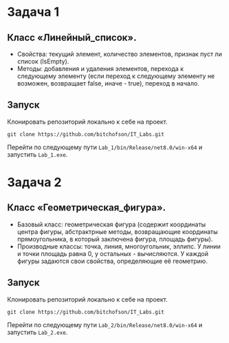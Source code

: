 # Задача 1
## Класс «Линейный_список».
- Свойства: текущий элемент, количество элементов, признак пуст ли список (IsEmpty).
- Методы: добавления и удаления элементов, перехода к следующему элементу (если переход к следующему элементу не возможен, возвращает false, иначе - true), переход в начало.
## Запуск
Клонировать репозиторий локально к себе на проект.
```
git clone https://github.com/bitchofson/IT_Labs.git
```
Перейти по следующему пути ```Lab_1/bin/Release/net8.0/win-x64``` и запустить `Lab_1.exe`.

# Задача 2
## Класс «Геометрическая_фигура».
- Базовый класс: геометрическая фигура (содержит координаты центра фигуры, абстрактрные методы, возвращающие координаты прямоугольника, в который заключена фигура, площадь фигуры).
- Производные классы: точка, линия, многоугольник, эллипс. У линии и точки площадь равна 0, у остальных - вычисляются. У каждой фигуры задаются свои свойства, определяющие её геометрию.
## Запуск
Клонировать репозиторий локально к себе на проект.
```
git clone https://github.com/bitchofson/IT_Labs.git
```
Перейти по следующему пути ```Lab_2/bin/Release/net8.0/win-x64``` и запустить `Lab_2.exe`.

